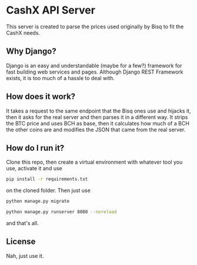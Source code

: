 # CashX API Server
This server is created to parse the prices used originally by Bisq to fit the CashX needs.

## Why Django?
Django is an easy and understandable (maybe for a few?) framework for fast building web services and pages. Although Django REST Framework exists, it is too much of a hassle to deal with.

## How does it work?
It takes a request to the same endpoint that the Bisq ones use and hijacks it, then it asks for the real server and then parses it in a different way.
It strips the BTC price and uses BCH as base, then it calculates how much of a BCH the other coins are and modifies the JSON that came from the real server.

## How do I run it?
Clone this repo, then create a virtual environment with whatever tool you use, activate it and use
```bash
pip install -r requirements.txt
```
on the cloned folder.
Then just use
```bash
python manage.py migrate
```
```bash
python manage.py runserver 8080 --noreload
```
and that's all.

## License
Nah, just use it.